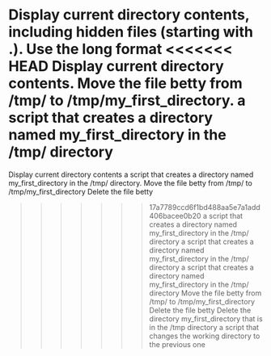 Display current directory contents, including hidden files (starting with .). Use the long format
<<<<<<< HEAD
Display current directory contents.
Move the file betty from /tmp/ to /tmp/my_first_directory.
a script that creates a directory named my_first_directory in the /tmp/ directory
=======
Display current directory contents
 a script that creates a directory named my_first_directory in the /tmp/ directory.
Move the file betty from /tmp/ to /tmp/my_first_directory
Delete the file betty
>>>>>>> 17a7789ccd6f1bd488aa5e7a1add406bacee0b20
a script that creates a directory named my_first_directory in the /tmp/ directory
a script that creates a directory named my_first_directory in the /tmp/ directory
a script that creates a directory named my_first_directory in the /tmp/ directory
Move the file betty from /tmp/ to /tmp/my_first_directory
Delete the file betty
Delete the directory my_first_directory that is in the /tmp directory
a script that changes the working directory to the previous one
